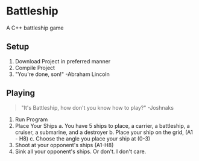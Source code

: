 # Battleship
A C++ battleship game

Setup
-----

1. Download Project in preferred manner
2. Compile Project
3. "You're done, son!" -Abraham Lincoln


Playing
-------
> "It's Battleship, how don't you know how to play?" -Joshnaks

1. Run Program
2. Place Your Ships
   a. You have 5 ships to place, a carrier, a battleship, a cruiser, a submarine, and a destroyer
   b. Place your ship on the grid, (A1 - H8)
   c. Choose the angle you place your ship at (0-3)
3. Shoot at your opponent's ships (A1-H8)
4. Sink all your opponent's ships. Or don't. I don't care.
